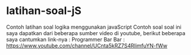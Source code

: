 # latihan-soal-jS
Contoh latihan soal logika menggunakan javaScript
Contoh soal soal ini saya dapatkan dari beberapa sumber video di youtube, berikut beberapa saya cantumkan link-nya :
Programmer Bar Bar : https://www.youtube.com/channel/UCnta5kRZ7S4RIimfuYN-fWw

